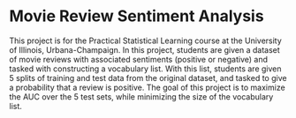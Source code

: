 # Movie Review Sentiment Analysis
This project is for the Practical Statistical Learning course at the University of Illinois, Urbana-Champaign. In this project, students are given a dataset of movie reviews with associated sentiments (positive or negative) and tasked with constructing a vocabulary list. With this list, students are given 5 splits of training and test data from the original dataset, and tasked to give a probability that a review is positive. The goal of this project is to maximize the AUC over the 5 test sets, while minimizing the size of the vocabulary list.
